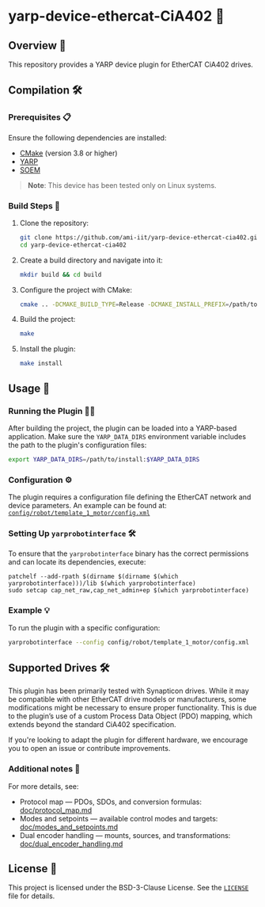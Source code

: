 # yarp-device-ethercat-CiA402 🚀

## Overview 🌟
This repository provides a YARP device plugin for EtherCAT CiA402 drives.

## Compilation 🛠️

### Prerequisites 📋
Ensure the following dependencies are installed:
- [CMake](https://cmake.org/) (version 3.8 or higher)
- [YARP](https://www.yarp.it/)
- [SOEM](https://github.com/OpenEtherCATsociety/SOEM)

> **Note**: This device has been tested only on Linux systems.

### Build Steps 🧩

1. Clone the repository:
   ```bash
   git clone https://github.com/ami-iit/yarp-device-ethercat-cia402.git
   cd yarp-device-ethercat-cia402
   ```
2. Create a build directory and navigate into it:
   ```bash
   mkdir build && cd build
   ```

3. Configure the project with CMake:
   ```bash
   cmake .. -DCMAKE_BUILD_TYPE=Release -DCMAKE_INSTALL_PREFIX=/path/to/install
   ```

4. Build the project:
   ```bash
   make
   ```

5. Install the plugin:
   ```bash
   make install
   ```

## Usage 🚀

### Running the Plugin 🏃‍♂️

After building the project, the plugin can be loaded into a YARP-based application. Make sure the `YARP_DATA_DIRS` environment variable includes the path to the plugin's configuration files:
```bash
export YARP_DATA_DIRS=/path/to/install:$YARP_DATA_DIRS
```

### Configuration ⚙️
The plugin requires a configuration file defining the EtherCAT network and device parameters. An example can be found at: [`config/robot/template_1_motor/config.xml`](config/robot/template_1_motor/config.xml)

### Setting Up `yarprobotinterface` 🛠️
To ensure that the `yarprobotinterface` binary has the correct permissions and can locate its dependencies, execute:

```console
patchelf --add-rpath $(dirname $(dirname $(which yarprobotinterface)))/lib $(which yarprobotinterface)
sudo setcap cap_net_raw,cap_net_admin+ep $(which yarprobotinterface)
```

### Example 💡
To run the plugin with a specific configuration:
```bash
yarprobotinterface --config config/robot/template_1_motor/config.xml
```

## Supported Drives 🛠️
This plugin has been primarily tested with Synapticon drives. While it may be compatible with other EtherCAT drive models or manufacturers, some modifications might be necessary to ensure proper functionality. This is due to the plugin’s use of a custom Process Data Object (PDO) mapping, which extends beyond the standard CiA402 specification.

If you're looking to adapt the plugin for different hardware, we encourage you to open an issue or contribute improvements.

### Additional notes 📝
For more details, see:
- Protocol map — PDOs, SDOs, and conversion formulas: [doc/protocol_map.md](./doc/protocol_map.md)
- Modes and setpoints — available control modes and targets: [doc/modes_and_setpoints.md](./doc/modes_and_setpoints.md)
- Dual encoder handling — mounts, sources, and transformations: [doc/dual_encoder_handling.md](./doc/dual_encoder_handling.md)


## License 📜
This project is licensed under the BSD-3-Clause License. See the [`LICENSE`](LICENSE) file for details.
